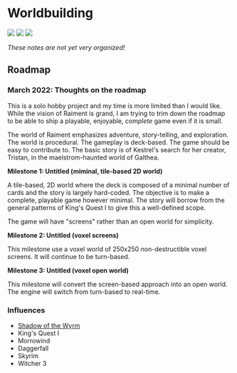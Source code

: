 # Worldbuilding

![](https://img.shields.io/badge/status-placeholder-c00) 
![](https://img.shields.io/badge/version-v0.0.0-930)
[![](https://img.shields.io/badge/feedback-welcome!-1a1)](https://github.com/raiment-studios/monorepo/discussions)

_These notes are not yet very organized!_


## Roadmap

### March 2022: Thoughts on the roadmap

This is a solo hobby project and my time is more limited than I would like. While the vision of Raiment is grand, I am trying to trim down the roadmap to be able to ship a playable, enjoyable, _complete_ game even if it is small.

The world of Raiment emphasizes adventure, story-telling, and exploration. The world is procedural. The gameplay is deck-based. The game should be easy to contribute to.  The basic story is of Kestrel's search for her creator, Tristan, in the maelstrom-haunted world of Galthea.

**Milestone 1: Untitled (miminal, tile-based 2D world)**

A tile-based, 2D world where the deck is composed of a minimal number of cards and the story is largely hard-coded.  The objective is to make a complete, playable game however minimal.  The story will borrow from the general patterns of King's Quest I to give this a well-defined scope.

The game will have "screens" rather than an open world for simplicity.

**Milestone 2: Untitled (voxel screens)**

This milestone use a voxel world of 250x250 non-destructible voxel screens. It will continue to be turn-based.

**Milestone 3: Untitled (voxel open world)**

This milestone will convert the screen-based approach into an open world. The engine will switch from turn-based to real-time.


### Influences

* [Shadow of the Wyrm](https://www.shadowofthewyrm.org/)
* King's Quest I
* Morrowind 
* Daggerfall
* Skyrim
* Witcher 3